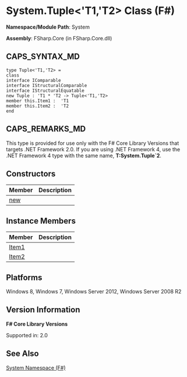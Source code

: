 # System.Tuple<'T1,'T2> Class (F#)

**Namespace/Module Path**: System

**Assembly**: FSharp.Core (in FSharp.Core.dll)


## CAPS_SYNTAX_MD

```
type Tuple<'T1,'T2> =
class
interface IComparable
interface IStructuralComparable
interface IStructuralEquatable
new Tuple : 'T1 * 'T2 -> Tuple<'T1,'T2>
member this.Item1 :  'T1
member this.Item2 :  'T2
end
```

## CAPS_REMARKS_MD
This type is provided for use only with the F# Core Library Versions that targets .NET Framework 2.0. If you are using .NET Framework 4, use the .NET Framework 4 type with the same name, **T:System.Tuple&#96;2**.


## Constructors


|Member|Description|
|------|-----------|
|[new](http://msdn.microsoft.com/en-us/library/bf412e56-e16a-42b7-9dbc-72cf284e0181)||

## Instance Members


|Member|Description|
|------|-----------|
|[Item1](http://msdn.microsoft.com/en-us/library/b89002a7-5bd6-41dc-a51c-e9292b11b195)||
|[Item2](http://msdn.microsoft.com/en-us/library/bfdc5ddf-8ebf-4acf-9b8a-5324be79d80e)||

## Platforms
Windows 8, Windows 7, Windows Server 2012, Windows Server 2008 R2


## Version Information
**F# Core Library Versions**

Supported in: 2.0




## See Also
[System Namespace &#40;F&#35;&#41;](System+Namespace+%28F%23%29.md)

